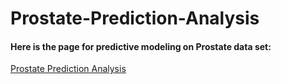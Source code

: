 # Prostate-Prediction-Analysis

<h4>Here is the page for predictive modeling on Prostate data set:</h4>
      <a href="https://kumarisandhya2003.github.io/Prostate-Prediction-Analysis/">Prostate Prediction Analysis</a>
